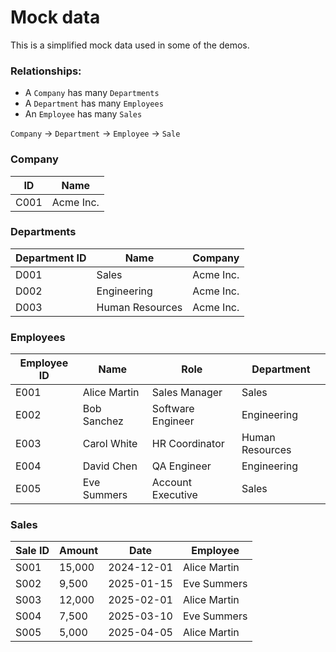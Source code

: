 # Mock data 

This is a simplified mock data used in some of the demos.

 ### Relationships:

 - A `Company` has many `Departments`
 - A `Department` has many `Employees`
 - An `Employee` has many `Sales`

 `Company` → `Department` → `Employee` → `Sale`

### Company

 | ID | Name   |
 | ------------- | --------------- |
 | C001  | Acme Inc. |

### Departments

| Department ID | Name            | Company   |
| ------------- | --------------- | --------- |
| D001          | Sales           | Acme Inc. |
| D002          | Engineering     | Acme Inc. |
| D003          | Human Resources | Acme Inc. |

### Employees

| Employee ID | Name         | Role              | Department      |
| ----------- | ------------ | ----------------- | --------------- |
| E001        | Alice Martin | Sales Manager     | Sales           |
| E002        | Bob Sanchez  | Software Engineer | Engineering     |
| E003        | Carol White  | HR Coordinator    | Human Resources |
| E004        | David Chen   | QA Engineer       | Engineering     |
| E005        | Eve Summers  | Account Executive | Sales           |

### Sales

| Sale ID | Amount | Date       | Employee     |
| ------- | ------ | ---------- | ------------ |
| S001    | 15,000 | 2024-12-01 | Alice Martin |
| S002    | 9,500  | 2025-01-15 | Eve Summers  |
| S003    | 12,000 | 2025-02-01 | Alice Martin |
| S004    | 7,500  | 2025-03-10 | Eve Summers  |
| S005    | 5,000  | 2025-04-05 | Alice Martin |


